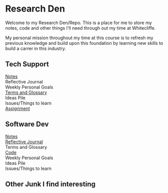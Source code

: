 # Research Den
Welcome to my Research Den/Repo. This is a place for me to store my notes, code and other things I'll need through out my time at Whitecliffe.

My personal mission throughout my time at this course is to refresh my previous knowledge and build upon this foundation by learning new skills to build a carrer in this industry.

## Tech Support
[Notes](./TechSupport/notes/main.md) </br>
Reflective Journal </br>
Weekly Personal Goals </br>
[Terms and Glossary](./TechSupport/glossary.md) </br>
Ideas Pile </br>
Issues/Things to learn </br>
[Assignment](./TechSupport/practicalassessment/passessmentmain.md)

## Software Dev
[Notes](./SoftwareDev/notes/main.md) </br>
[Reflective Journal](./SoftwareDev/reflectivejournal.md) </br>
Terms and Glossary </br>
[Code](./SoftwareDev/code/main.md) </br>
Weekly Personal Goals </br>
Ideas Pile </br>
Issues/Things to learn

## Other Junk I find interesting
